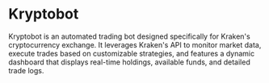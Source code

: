 # Kryptobot
Kryptobot is an automated trading bot designed specifically for Kraken's cryptocurrency exchange. It leverages Kraken's API to monitor market data, execute trades based on customizable strategies, and features a dynamic dashboard that displays real-time holdings, available funds, and detailed trade logs.

